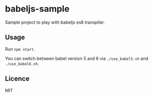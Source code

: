 # babeljs-sample

Sample project to play with babeljs es6 transpiler.

## Usage

Run `npm start`.

You can switch between babel version 5 and 6 via `./use_babel5.sh` and `./use_babel6.sh`.

## Licence

MIT
